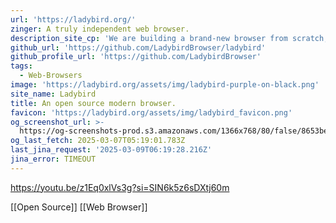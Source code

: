 ```yaml
---
url: 'https://ladybird.org/'
zinger: A truly independent web browser.
description_site_cp: 'We are building a brand-new browser from scratch, backed by a non-profit.'
github_url: 'https://github.com/LadybirdBrowser/ladybird'
github_profile_url: 'https://github.com/LadybirdBrowser'
tags:
  - Web-Browsers
image: 'https://ladybird.org/assets/img/ladybird-purple-on-black.png'
site_name: Ladybird
title: An open source modern browser.
favicon: 'https://ladybird.org/assets/img/ladybird_favicon.png'
og_screenshot_url: >-
  https://og-screenshots-prod.s3.amazonaws.com/1366x768/80/false/8653be1cd285d2660652db0e8fc6986b4101f77f6a1efca1f16701e6d430e4ac.jpeg
og_last_fetch: 2025-03-07T05:19:01.783Z
last_jina_request: '2025-03-09T06:19:28.216Z'
jina_error: TIMEOUT
---
```


https://youtu.be/z1Eq0xlVs3g?si=SIN6k5z6sDXtj60m

[[Open Source]] [[Web Browser]]
